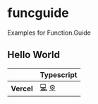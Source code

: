 # funcguide

Examples for Function.Guide

## Hello World

<table>
  <thead>
    <tr>
      <th></th>
      <th>Typescript</th>
    </tr>
    </thead>
    <tbody>
    <tr>
      <th>Vercel</th>
      <td>
        <a title="code" href="typescript/vercel/hello-world/api/index.ts">💻</a>
        <a title="configuration" href="typescript/vercel/hello-world/vercel.json">⚙️</a>
      </td>
    </tr>
  </tbody>
</table>
